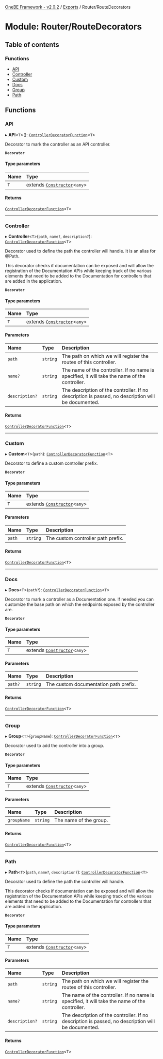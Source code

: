 [OneBE Framework - v2.0.2](../README.md) / [Exports](../modules.md) / Router/RouteDecorators

# Module: Router/RouteDecorators

## Table of contents

### Functions

- [API](Router_RouteDecorators.md#api)
- [Controller](Router_RouteDecorators.md#controller)
- [Custom](Router_RouteDecorators.md#custom)
- [Docs](Router_RouteDecorators.md#docs)
- [Group](Router_RouteDecorators.md#group)
- [Path](Router_RouteDecorators.md#path)

## Functions

### API

▸ **API**<`T`\>(): [`ControllerDecoratorFunction`](Router_RouteTypes.md#controllerdecoratorfunction)<`T`\>

Decorator to mark the controller as an API controller.

**`Decorator`**

#### Type parameters

| Name | Type |
| :------ | :------ |
| `T` | extends [`Constructor`](Documentation_MetadataTypes.md#constructor)<`any`\> |

#### Returns

[`ControllerDecoratorFunction`](Router_RouteTypes.md#controllerdecoratorfunction)<`T`\>

___

### Controller

▸ **Controller**<`T`\>(`path`, `name?`, `description?`): [`ControllerDecoratorFunction`](Router_RouteTypes.md#controllerdecoratorfunction)<`T`\>

Decorator used to define the path the controller will handle. It is an alias for @Path.

This decorator checks if documentation can be exposed and will allow the registration
of the Documentation APIs while keeping track of the various elements that need to
be added to the Documentation for controllers that are added in the application.

**`Decorator`**

#### Type parameters

| Name | Type |
| :------ | :------ |
| `T` | extends [`Constructor`](Documentation_MetadataTypes.md#constructor)<`any`\> |

#### Parameters

| Name | Type | Description |
| :------ | :------ | :------ |
| `path` | `string` | The path on which we will register the routes of this controller. |
| `name?` | `string` | The name of the controller. If no name is specified, it will take the name of the controller. |
| `description?` | `string` | The description of the controller. If no description is passed, no description will be documented. |

#### Returns

[`ControllerDecoratorFunction`](Router_RouteTypes.md#controllerdecoratorfunction)<`T`\>

___

### Custom

▸ **Custom**<`T`\>(`path`): [`ControllerDecoratorFunction`](Router_RouteTypes.md#controllerdecoratorfunction)<`T`\>

Decorator to define a custom controller prefix.

**`Decorator`**

#### Type parameters

| Name | Type |
| :------ | :------ |
| `T` | extends [`Constructor`](Documentation_MetadataTypes.md#constructor)<`any`\> |

#### Parameters

| Name | Type | Description |
| :------ | :------ | :------ |
| `path` | `string` | The custom controller path prefix. |

#### Returns

[`ControllerDecoratorFunction`](Router_RouteTypes.md#controllerdecoratorfunction)<`T`\>

___

### Docs

▸ **Docs**<`T`\>(`path?`): [`ControllerDecoratorFunction`](Router_RouteTypes.md#controllerdecoratorfunction)<`T`\>

Decorator to mark a controller as a Documentation one. If needed you can customize
the base path on which the endpoints exposed by the controller are.

**`Decorator`**

#### Type parameters

| Name | Type |
| :------ | :------ |
| `T` | extends [`Constructor`](Documentation_MetadataTypes.md#constructor)<`any`\> |

#### Parameters

| Name | Type | Description |
| :------ | :------ | :------ |
| `path?` | `string` | The custom documentation path prefix. |

#### Returns

[`ControllerDecoratorFunction`](Router_RouteTypes.md#controllerdecoratorfunction)<`T`\>

___

### Group

▸ **Group**<`T`\>(`groupName`): [`ControllerDecoratorFunction`](Router_RouteTypes.md#controllerdecoratorfunction)<`T`\>

Decorator used to add the controller into a group.

**`Decorator`**

#### Type parameters

| Name | Type |
| :------ | :------ |
| `T` | extends [`Constructor`](Documentation_MetadataTypes.md#constructor)<`any`\> |

#### Parameters

| Name | Type | Description |
| :------ | :------ | :------ |
| `groupName` | `string` | The name of the group. |

#### Returns

[`ControllerDecoratorFunction`](Router_RouteTypes.md#controllerdecoratorfunction)<`T`\>

___

### Path

▸ **Path**<`T`\>(`path`, `name?`, `description?`): [`ControllerDecoratorFunction`](Router_RouteTypes.md#controllerdecoratorfunction)<`T`\>

Decorator used to define the path the controller will handle.

This decorator checks if documentation can be exposed and will allow the registration
of the Documentation APIs while keeping track of the various elements that need to
be added to the Documentation for controllers that are added in the application.

**`Decorator`**

#### Type parameters

| Name | Type |
| :------ | :------ |
| `T` | extends [`Constructor`](Documentation_MetadataTypes.md#constructor)<`any`\> |

#### Parameters

| Name | Type | Description |
| :------ | :------ | :------ |
| `path` | `string` | The path on which we will register the routes of this controller. |
| `name?` | `string` | The name of the controller. If no name is specified, it will take the name of the controller. |
| `description?` | `string` | The description of the controller. If no description is passed, no description will be documented. |

#### Returns

[`ControllerDecoratorFunction`](Router_RouteTypes.md#controllerdecoratorfunction)<`T`\>
